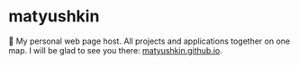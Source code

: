 # matyushkin

👦 My personal web page host. All projects and applications together on one map. I will be glad to see you there: [matyushkin.github.io](https://matyushkin.github.io/).